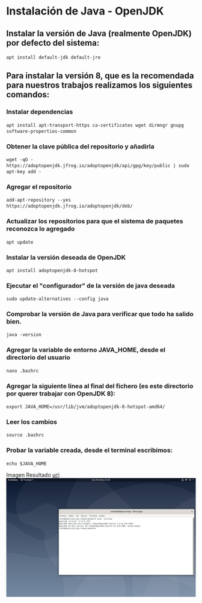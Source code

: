 # Instalación de Java - OpenJDK


## Instalar la versión de Java (realmente OpenJDK) por defecto del sistema:
```
apt install default-jdk default-jre
```

## Para instalar la versión 8, que es la recomendada para nuestros trabajos realizamos los siguientes comandos:
    
### Instalar dependencias
```
apt install apt-transport-https ca-certificates wget dirmngr gnupg software-properties-common
```
    
### Obtener la clave pública del repositorio y añadirla
```
wget -qO - https://adoptopenjdk.jfrog.io/adoptopenjdk/api/gpg/key/public | sudo apt-key add -
```
    
### Agregar el repositorio
```
add-apt-repository --yes https://adoptopenjdk.jfrog.io/adoptopenjdk/deb/
```
    
### Actualizar los repositorios para que el sistema de paquetes reconozca lo agregado
```
apt update
```
    
### Instalar la versión deseada de OpenJDK
```
apt install adoptopenjdk-8-hotspot
```
    
### Ejecutar el "configurador" de la versión de java deseada
```
sudo update-alternatives --config java
```
    
### Comprobar la versión de Java para verificar que todo ha salido bien.
```
java -version
```

### Agregar la variable de entorno JAVA_HOME, desde el directorio del usuario 
```
nano .bashrc
```

### Agregar la siguiente línea al final del fichero (es este directorio por querer trabajar con OpenJDK 8):
```
export JAVA_HOME=/usr/lib/jvm/adoptopenjdk-8-hotspot-amd64/
```

### Leer los cambios
```
source .bashrc
```

### Probar la variable creada, desde el terminal escribimos:
```
echo $JAVA_HOME
```
        
Imagen Resultado [url](https://github.com/amadorsoy/keepCodingBootCampBDML/blob/master/bigdataprocessing/images/VerificacionInstalacionJava.png):
![Resultado Java Instalado](https://github.com/amadorsoy/keepCodingBootCampBDML/blob/master/bigdataprocessing/images/VerificacionInstalacionJava.png)